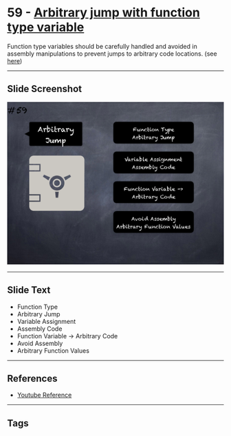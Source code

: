 # 59 - [Arbitrary jump with function type variable](Arbitrary%20jump%20with%20function%20type%20variable.md)
Function type variables should be carefully handled and avoided in assembly manipulations to prevent jumps to arbitrary code locations. (see [here](https://swcregistry.io/docs/SWC-127))

___
## Slide Screenshot
![059.png](../../images/4.%20Pitfalls%20and%20Best%20Practices%20101/059.png)
___
## Slide Text
- Function Type
- Arbitrary Jump
- Variable Assignment
- Assembly Code
- Function Variable -> Arbitrary Code
- Avoid Assembly
- Arbitrary Function Values
___
## References
- [Youtube Reference](https://youtu.be/YVewx1xVROE?t=1661)
___
## Tags